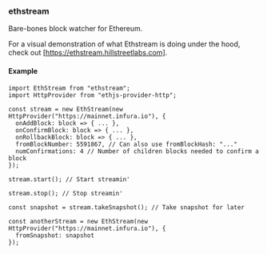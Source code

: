 ### ethstream

Bare-bones block watcher for Ethereum.

For a visual demonstration of what Ethstream is doing under the hood, check out
[https://ethstream.hillstreetlabs.com].

#### Example
```
import EthStream from "ethstream";
import HttpProvider from "ethjs-provider-http";

const stream = new EthStream(new HttpProvider("https://mainnet.infura.io"), {
  onAddBlock: block => { ... },
  onConfirmBlock: block => { ... },
  onRollbackBlock: block => { ... },
  fromBlockNumber: 5591867, // Can also use fromBlockHash: "..."
  numConfirmations: 4 // Number of children blocks needed to confirm a block
});

stream.start(); // Start streamin'

stream.stop(); // Stop streamin'

const snapshot = stream.takeSnapshot(); // Take snapshot for later

const anotherStream = new EthStream(new HttpProvider("https://mainnet.infura.io"), {
  fromSnapshot: snapshot
});
```

